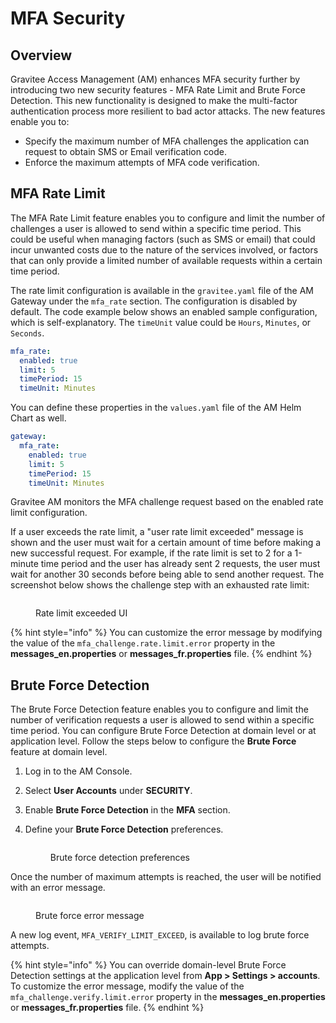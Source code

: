 # MFA Security

## Overview

Gravitee Access Management (AM) enhances MFA security further by introducing two new security features - MFA Rate Limit and Brute Force Detection. This new functionality is designed to make the multi-factor authentication process more resilient to bad actor attacks. The new features enable you to:

* Specify the maximum number of MFA challenges the application can request to obtain SMS or Email verification code.
* Enforce the maximum attempts of MFA code verification.

## MFA Rate Limit

The MFA Rate Limit feature enables you to configure and limit the number of challenges a user is allowed to send within a specific time period. This could be useful when managing factors (such as SMS or email) that could incur unwanted costs due to the nature of the services involved, or factors that can only provide a limited number of available requests within a certain time period.

The rate limit configuration is available in the `gravitee.yaml` file of the AM Gateway under the `mfa_rate` section. The configuration is disabled by default. The code example below shows an enabled sample configuration, which is self-explanatory. The `timeUnit` value could be `Hours`, `Minutes`, or `Seconds`.

```yaml
mfa_rate:
  enabled: true
  limit: 5
  timePeriod: 15
  timeUnit: Minutes
```

You can define these properties in the `values.yaml` file of the AM Helm Chart as well.

```yaml
gateway:
  mfa_rate:
    enabled: true
    limit: 5
    timePeriod: 15
    timeUnit: Minutes
```

Gravitee AM monitors the MFA challenge request based on the enabled rate limit configuration.

If a user exceeds the rate limit, a "user rate limit exceeded" message is shown and the user must wait for a certain amount of time before making a new successful request. For example, if the rate limit is set to 2 for a 1-minute time period and the user has already sent 2 requests, the user must wait for another 30 seconds before being able to send another request. The screenshot below shows the challenge step with an exhausted rate limit:

<figure><img src="https://docs.gravitee.io/images/am/current/graviteeio-am-userguide-mfa-ratelimit-exceed.png" alt=""><figcaption><p>Rate limit exceeded UI</p></figcaption></figure>

{% hint style="info" %}
You can customize the error message by modifying the value of the `mfa_challenge.rate.limit.error` property in the **messages\_en.properties** or **messages\_fr.properties** file.
{% endhint %}

## Brute Force Detection

The Brute Force Detection feature enables you to configure and limit the number of verification requests a user is allowed to send within a specific time period. You can configure Brute Force Detection at domain level or at application level. Follow the steps below to configure the **Brute Force** feature at domain level.

1. Log in to the AM Console.
2. Select **User Accounts** under **SECURITY**.
3. Enable **Brute Force Detection** in the **MFA** section.
4.  Define your **Brute Force Detection** preferences.



    <figure><img src="https://docs.gravitee.io/images/am/current/graviteeio-am-userguide-mfa-security.png" alt=""><figcaption><p>Brute force detection preferences</p></figcaption></figure>

Once the number of maximum attempts is reached, the user will be notified with an error message.

<figure><img src="https://docs.gravitee.io/images/am/current/graviteeio-am-userguide-mfa-brute-max.png" alt=""><figcaption><p>Brute force error message</p></figcaption></figure>

A new log event, `MFA_VERIFY_LIMIT_EXCEED`, is available to log brute force attempts.

{% hint style="info" %}
You can override domain-level Brute Force Detection settings at the application level from **App > Settings > accounts**. To customize the error message, modify the value of the `mfa_challenge.verify.limit.error` property in the **messages\_en.properties** or **messages\_fr.properties** file.
{% endhint %}
